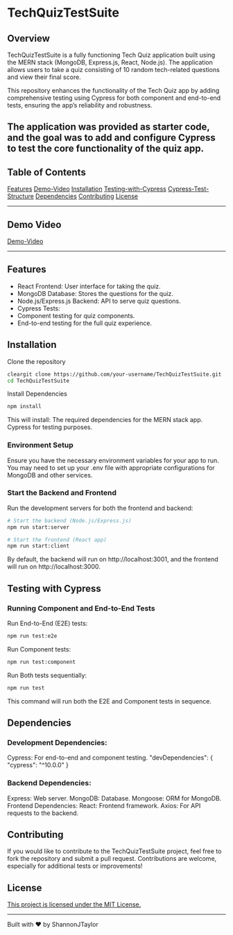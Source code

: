 # TechQuizTestSuite
## Overview
TechQuizTestSuite is a fully functioning Tech Quiz application built using the MERN stack (MongoDB, Express.js, React, Node.js). The application allows users to take a quiz consisting of 10 random tech-related questions and view their final score.

This repository enhances the functionality of the Tech Quiz app by adding comprehensive testing using Cypress for both component and end-to-end tests, ensuring the app’s reliability and robustness.

The application was provided as starter code, and the goal was to add and configure Cypress to test the core functionality of the quiz app.
--

## Table of Contents
[Features](#Features)
[Demo-Video](#Demo-Video)
[Installation](#Installation)
[Testing-with-Cypress](#Testing-with-Cypress)
[Cypress-Test-Structure](#Cypress-Test-Structure)
[Dependencies](#Dependencies)
[Contributing](#Contributing)
[License](#License)

---
## Demo Video
[Demo-Video](https://app.screencastify.com/v3/watch/LkYaAR0ugQKPQAjwLW7B)

---


## Features
- React Frontend: User interface for taking the quiz.
- MongoDB Database: Stores the questions for the quiz.
- Node.js/Express.js Backend: API to serve quiz questions.
- Cypress Tests:
- Component testing for quiz components.
- End-to-end testing for the full quiz experience.

## Installation
Clone the repository
```bash
cleargit clone https://github.com/your-username/TechQuizTestSuite.git
cd TechQuizTestSuite
```
Install Dependencies
```bash
npm install
```
This will install:
The required dependencies for the MERN stack app.
Cypress for testing purposes.

### Environment Setup
Ensure you have the necessary environment variables for your app to run. You may need to set up your .env file with appropriate configurations for MongoDB and other services.

### Start the Backend and Frontend
Run the development servers for both the frontend and backend:
```bash
# Start the backend (Node.js/Express.js)
npm run start:server

# Start the frontend (React app)
npm run start:client
```
By default, the backend will run on http://localhost:3001, and the frontend will run on http://localhost:3000.

## Testing with Cypress
### Running Component and End-to-End Tests
Run End-to-End (E2E) tests:
```bash
npm run test:e2e
```
Run Component tests:
```bash
npm run test:component
```
Run Both tests sequentially:
```bash
npm run test
```
This command will run both the E2E and Component tests in sequence.

## Dependencies
### Development Dependencies:
Cypress: For end-to-end and component testing.
"devDependencies": {
  "cypress": "^10.0.0"
}
### Backend Dependencies:
Express: Web server.
MongoDB: Database.
Mongoose: ORM for MongoDB.
Frontend Dependencies:
React: Frontend framework.
Axios: For API requests to the backend.

## Contributing
If you would like to contribute to the TechQuizTestSuite project, feel free to fork the repository and submit a pull request. Contributions are welcome, especially for additional tests or improvements!

## License
[This project is licensed under the MIT License.](https://opensource.org/licenses/MIT)

---
Built with ❤️ by ShannonJTaylor
